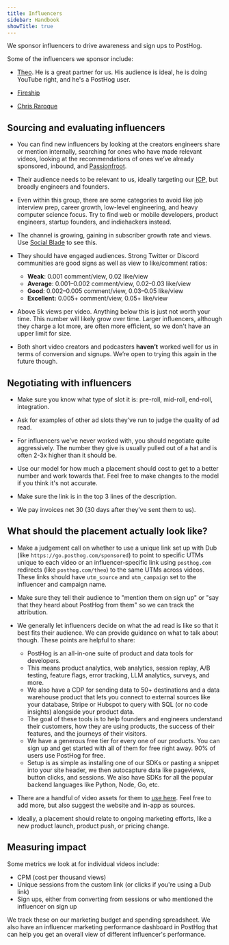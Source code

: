 ```yaml
---
title: Influencers
sidebar: Handbook
showTitle: true
---
```


We sponsor influencers to drive awareness and sign ups to PostHog.

Some of the influencers we sponsor include:

- [Theo](https://www.youtube.com/watch?v=6xXSsu0YXWo). He is a great partner for us. His audience is ideal, he is doing YouTube right, and he's a PostHog user.

- [Fireship](https://www.youtube.com/@Fireship)

- [Chris Raroque](https://www.youtube.com/@raroque)

## Sourcing and evaluating influencers

- You can find new influencers by looking at the creators engineers share or mention internally, searching for ones who have made relevant videos, looking at the recommendations of ones we’ve already sponsored, inbound, and [Passionfroot](https://www.passionfroot.me/).

- Their audience needs to be relevant to us, ideally targeting our [ICP](/handbook/who-we-build-for), but broadly engineers and founders.

- Even within this group, there are some categories to avoid like job interview prep, career growth, low-level engineering, and heavy computer science focus. Try to find web or mobile developers, product engineers, startup founders, and indiehackers instead.

- The channel is growing, gaining in subscriber growth rate and views. Use [Social Blade](https://socialblade.com/) to see this.

- They should have engaged audiences. Strong Twitter or Discord communities are good signs as well as view to like/comment ratios:
  - **Weak**: 0.001 comment/view, 0.02 like/view
  - **Average**: 0.001–0.002 comment/view, 0.02–0.03 like/view
  - **Good**: 0.002–0.005 comment/view, 0.03–0.05 like/view
  - **Excellent:** 0.005+ comment/view, 0.05+ like/view

- Above 5k views per video. Anything below this is just not worth your time. This number will likely grow over time. Larger influencers, although they charge a lot more, are often more efficient, so we don't have an upper limit for size. 

- Both short video creators and podcasters **haven’t** worked well for us in terms of conversion and signups. We’re open to trying this again in the future though.

## Negotiating with influencers

- Make sure you know what type of slot it is: pre-roll, mid-roll, end-roll, integration.

- Ask for examples of other ad slots they’ve run to judge the quality of ad read.

- For influencers we’ve never worked with, you should negotiate quite aggressively. The number they give is usually pulled out of a hat and is often 2-3x higher than it should be.

- Use <PrivateLink url="https://docs.google.com/spreadsheets/d/1nqF-oNqSaWw-LjLBHySlf8hbyQs79nEHFwv_-bR-F7s/edit?usp=sharing">our model for how much a placement should cost</PrivateLink> to get to a better number and work towards that. Feel free to make changes to the model if you think it's not accurate.

- Make sure the link is in the top 3 lines of the description.

- We pay invoices net 30 (30 days after they’ve sent them to us).

## What should the placement actually look like?

- Make a judgement call on whether to use a unique link set up with Dub (like `https://go.posthog.com/sponsored`) to point to specific UTMs unique to each video or an influencer-specific link using `posthog.com` redirects (like `posthog.com/theo`) to the same UTMs across videos. These links should have `utm_source` and `utm_campaign` set to the influencer and campaign name.

- Make sure they tell their audience to "mention them on sign up" or "say that they heard about PostHog from them" so we can track the attribution.

- We generally let influencers decide on what the ad read is like so that it best fits their audience. We can provide guidance on what to talk about though. These points are helpful to share:
  - PostHog is an all-in-one suite of product and data tools for developers.
  - This means product analytics, web analytics, session replay, A/B testing, feature flags, error tracking, LLM analytics, surveys, and more.
  - We also have a CDP for sending data to 50+ destinations and a data warehouse product that lets you connect to external sources like your database, Stripe or Hubspot to query with SQL (or no code insights) alongside your product data.
  - The goal of these tools is to help founders and engineers understand their customers,  how they are using products, the success of their features, and the journeys of their visitors.
  - We have a generous free tier for every one of our products. You can sign up and get started with all of them for free right away. 90% of users use PostHog for free.
  - Setup is as simple as installing one of our SDKs or pasting a snippet into your site header, we then autocapture data like pageviews, button clicks, and sessions. We also have SDKs for all the popular backend languages like Python, Node, Go, etc.

- There are a handful of video assets for them to [use here](https://drive.google.com/drive/folders/1RFTEb4E1D71wYuQm9smZ9eK79glmHp1m?usp=sharing). Feel free to add more, but also suggest the website and in-app as sources.

- Ideally, a placement should relate to ongoing marketing efforts, like a new product launch, product push, or pricing change.

## Measuring impact

Some metrics we look at for individual videos include:

- CPM (cost per thousand views)
- Unique sessions from the custom link (or clicks if you're using a Dub link)
- Sign ups, either from converting from sessions or <PrivateLink url="https://us.posthog.com/project/2/insights/jdJgByZC">who mentioned the influencer on sign up</PrivateLink>

We track these on our <PrivateLink url="https://docs.google.com/spreadsheets/d/1MmNUd9fFlZM3-SDk-HQ9cOmBY8XtqT7F97JFOAehxh8/edit?gid=702711155#gid=702711155">marketing budget and spending spreadsheet</PrivateLink>. We also have an <PrivateLink url="https://us.posthog.com/project/2/dashboard/493906">influencer marketing performance dashboard in PostHog</PrivateLink> that can help you get an overall view of different influencer's performance.
